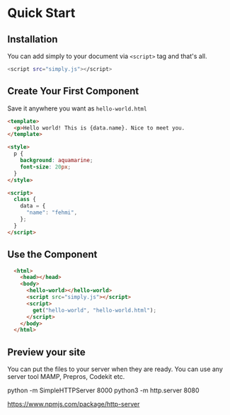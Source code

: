# Quick Start

## Installation

You can add simply to your document via `<script>` tag and that's all.

```bash
<script src="simply.js"></script>
```

## Create Your First Component

Save it anywhere you want as `hello-world.html`

```html
<template>
  <p>Hello world! This is {data.name}. Nice to meet you.
</template>

<style>
  p {
    background: aquamarine;
    font-size: 20px;
  }
</style>

<script>
  class {
    data = {
      "name": "fehmi",
    };
  }
</script>
```

## Use the Component

```html
  <html>
    <head></head>
    <body>
      <hello-world></hello-world>
      <script src="simply.js"></script>
      <script>
        get("hello-world", "hello-world.html");
      </script>
    </body>
  </html>
```

## Preview your site

You can put the files to your server when they are ready. You can use any server tool MAMP, Prepros, Codekit etc.

python -m SimpleHTTPServer 8000
python3 -m http.server 8080

https://www.npmjs.com/package/http-server
